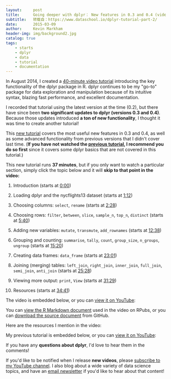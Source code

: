 ```yaml
---
layout:     post
title:      Going deeper with dplyr： New features in 0.3 and 0.4 (video tutorial)
subtitle:   转载自：https://www.dataschool.io/dplyr-tutorial-part-2/
date:       2015-03-09
author:     Kevin Markham
header-img: img/background2.jpg
catalog: true
tags:
    - starts
    - dplyr
    - data
    - tutorial
    - documentation
---
```


In August 2014, I created a [40-minute video tutorial](http://www.dataschool.io/dplyr-tutorial-for-faster-data-manipulation-in-r) introducing the key functionality of the dplyr package in R. dplyr continues to be my "go-to" package for data exploration and manipulation because of its intuitive syntax, blazing fast performance, and excellent documentation.

I recorded that tutorial using the latest version at the time (0.2), but there have since been **two significant updates to dplyr (versions 0.3 and 0.4)**. Because those updates introduced **a ton of new functionality**, I thought it was time to create another tutorial!

This [new tutorial](https://www.youtube.com/watch?v=2mh1PqfsXVI&list=PL5-da3qGB5IBM6DdZ-ZV8mA0oV0U56xaq) covers the most useful new features in 0.3 and 0.4, as well as some advanced functionality from previous versions that I didn't cover last time. (**If you have not watched the [previous tutorial](http://www.dataschool.io/dplyr-tutorial-for-faster-data-manipulation-in-r), I recommend you do so first** since it covers some dplyr basics that are not covered in this tutorial.)

This new tutorial runs **37 minutes**, but if you only want to watch a particular section, simply click the topic below and it will **skip to that point in the video:**

1. Introduction (starts at [0:00](http://youtu.be/2mh1PqfsXVI)) 

1. Loading dplyr and the nycflights13 dataset (starts at [1:12](http://youtu.be/2mh1PqfsXVI?t=1m12s)) 

1. Choosing columns: `select`, `rename` (starts at [2:28](http://youtu.be/2mh1PqfsXVI?t=2m28s)) 

1. Choosing rows: `filter`, `between`, `slice`, `sample_n`, `top_n`, `distinct` (starts at [5:40](http://youtu.be/2mh1PqfsXVI?t=5m40s)) 

1. Adding new variables: `mutate`, `transmute`, `add_rownames` (starts at [12:38](http://youtu.be/2mh1PqfsXVI?t=12m38s)) 

1. Grouping and counting: `summarise`, `tally`, `count`, `group_size`, `n_groups`, `ungroup` (starts at [15:20](http://youtu.be/2mh1PqfsXVI?t=15m20s)) 

1. Creating data frames: `data_frame` (starts at [23:01](http://youtu.be/2mh1PqfsXVI?t=23m1s)) 

1. Joining (merging) tables: `left_join`, `right_join`, `inner_join`, `full_join`, `semi_join`, `anti_join` (starts at [25:28](http://youtu.be/2mh1PqfsXVI?t=25m28s)) 

1. Viewing more output: `print`, `View` (starts at [31:29](http://youtu.be/2mh1PqfsXVI?t=31m29s)) 

1. Resources (starts at [34:41](http://youtu.be/2mh1PqfsXVI?t=34m41s))


The video is embedded below, or you can [view it on YouTube](https://www.youtube.com/watch?v=2mh1PqfsXVI&list=PL5-da3qGB5IBM6DdZ-ZV8mA0oV0U56xaq):

You can [view the R Markdown document](http://rpubs.com/justmarkham/dplyr-tutorial-part-2) used in the video on RPubs, or you can [download the source document](https://github.com/justmarkham/dplyr-tutorial) from GitHub.

Here are the resources I mention in the video:

My previous tutorial is embedded below, or you can [view it on YouTube](https://www.youtube.com/watch?v=jWjqLW-u3hc&list=PL5-da3qGB5IBM6DdZ-ZV8mA0oV0U56xaq):

If you have any **questions about dplyr**, I'd love to hear them in the comments!

If you'd like to be notified when I release **new videos**, please [subscribe to my YouTube channel](https://www.youtube.com/dataschool?sub_confirmation=1). I also blog about a wide variety of data science topics, and have an [email newsletter](http://www.dataschool.io/subscribe) if you'd like to hear about that content!
